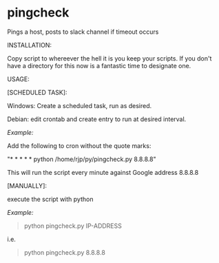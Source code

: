 # pingcheck
Pings a host, posts to slack channel if timeout occurs

INSTALLATION:

Copy script to whereever the hell it is you keep your scripts.  If you don't have a directory for this now is a fantastic time to designate one.

USAGE:

[SCHEDULED TASK]:

Windows: Create a scheduled task, run as desired.

Debian:  edit crontab and create entry to run at desired interval.


*Example:*

Add the following to cron without the quote marks:

"* * * * * python  /home/rjp/py/pingcheck.py 8.8.8.8"

This will run the script every minute against Google address 8.8.8.8

[MANUALLY]:

execute the script with python

*Example:*

>python pingcheck.py IP-ADDRESS

i.e.

>python pingcheck.py 8.8.8.8
